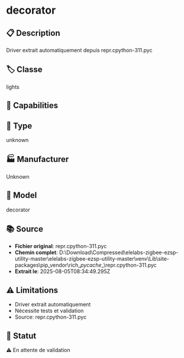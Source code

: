 # decorator

## 📋 Description
Driver extrait automatiquement depuis repr.cpython-311.pyc

## 🏷️ Classe
lights

## 🔧 Capabilities


## 📡 Type
unknown

## 🏭 Manufacturer
Unknown

## 📱 Model
decorator

## 📚 Source
- **Fichier original**: repr.cpython-311.pyc
- **Chemin complet**: D:\Download\Compressed\elelabs-zigbee-ezsp-utility-master\elelabs-zigbee-ezsp-utility-master\venv\Lib\site-packages\pip\_vendor\rich\__pycache__\repr.cpython-311.pyc
- **Extrait le**: 2025-08-05T08:34:49.295Z

## ⚠️ Limitations
- Driver extrait automatiquement
- Nécessite tests et validation
- Source: repr.cpython-311.pyc

## 🚀 Statut
⚠️ En attente de validation
